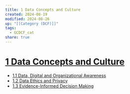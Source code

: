 ```yaml
---
title: 1 Data Concepts and Culture
created: 2024-08-19
modified: 2024-08-26
up: "[[Category (DCF)]]"
tags:
  - GCDCF_cat
share: true
---
```

# [1 Data Concepts and Culture](1%20Data%20Concepts%20and%20Culture.md)
- [1.1 Data, Digital and Organizational Awareness](./1.1%20Data,%20Digital%20and%20Organizational%20Awareness.md)
- [1.2 Data Ethics and Privacy](./1.2%20Data%20Ethics%20and%20Privacy.md)
- [1.3 Evidence-Informed Decision Making](./1.3%20Evidence-Informed%20Decision%20Making.md)
